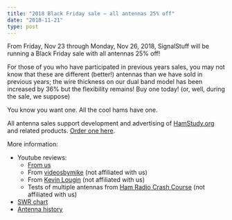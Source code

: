 ```yaml
---
title: "2018 Black Friday sale – all antennas 25% off"
date: "2018-11-21"
type: post
---
```


From Friday, Nov 23 through Monday, Nov 26, 2018, SignalStuff will be running a Black Friday sale with all antennas 25% off!

For those of you who have participated in previous years sales, you may not know that these are different (better!) antennas than we have sold in previous years; the wire thickness on our dual band model has been increased by 36% but the flexibility remains! Buy one today! (or, well, during the sale, we suppose)

You know you want one. All the cool hams have one.

All antenna sales support development and advertising of [HamStudy.org](https://signalstuff.com/wp-content/uploads/2018/11/hamstudy.org) and related products. [Order one here](https://signalstuff.com/antennas).

More information:

- Youtube reviews:
    - [From us](https://www.youtube.com/watch?v=sBmYdSXXyag)
    - From [videosbymike](https://www.youtube.com/watch?v=dzoEf8XE3iY) (not affiliated with us)
    - From [Kevin Lougin](https://www.youtube.com/watch?v=m78P7ybf1ds) (not affiliated with us)
    - Tests of multiple antennas from [Ham Radio Crash Course](https://www.youtube.com/watch?v=3Qve78EwXjc) (not affiliated with us)
- [SWR chart](https://signalstuff.com/wp-content/uploads/2016/05/g.png)
- [Antenna history](https://signalstuff.com/antennas/signal-sticks-history/)
